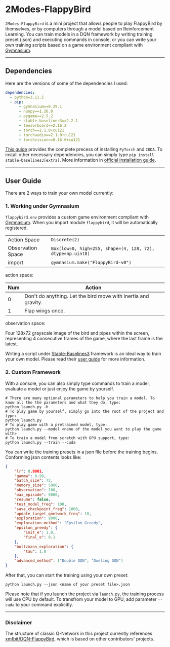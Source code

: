 # 2Modes-FlappyBird

`2Modes-FlappyBird` is a mini project that allows people to play FlappyBird by themselves, or by computers through a model based on Reinforcement Learning. You can train models in a DQN framework by writing training preset (json) and executing commands in console, or you can write your own training scripts based on a game environment compliant with [Gymnasium](https://gymnasium.farama.org/).

---

## Dependencies

Here are the versions of some of the dependencies I used:

```yaml
dependencies:
  - python=3.11.5
  - pip:
      - gymnasium==0.29.1
      - numpy==1.26.0
      - pygame==2.5.2
      - stable-baselines3==2.2.1
      - tensorboard==2.16.2
      - torch==2.1.0+cu121
      - torchaudio==2.1.0+cu121
      - torchvision==0.16.0+cu121
```

[This guide](https://blog.csdn.net/weixin_42634080/article/details/125360470) provides the complete precess of installing `PyTorch` and `CUDA`. To install other necessary dependencies, you can simply type `pip install stable-baselines3[extra]`. More information in [official installation guide](https://stable-baselines3.readthedocs.io/en/master/guide/install.html).

---

## User Guide

There are 2 ways to train your own model currently:

### 1. Working under Gymnasium

`flappybird.env` provides a custom game environment compliant with [Gymnasium](https://gymnasium.farama.org/). When you import module `flappybird`, it will be automatically registered.

|||
|---|---|
|Action Space|`Discrete(2)`|
|Observation Space|`Box(low=0, high=255, shape=(4, 128, 72), dtype=np.uint8)`|
|import|`gymnasium.make("FlappyBird-v0")`|

action space:

|Num|Action|
|---|---|
|0|Don't do anything. Let the bird move with inertia and gravity.|
|1|Flap wings once.|

observation space:

Four 128x72 grayscale image of the bird and pipes within the screen, representing 4 consecutive frames of the game, where the last frame is the latest.

Writing a script under [Stable-Baselines3](https://stable-baselines3.readthedocs.io/en/master/) framework is an ideal way to train your own model. Please read their [user guide]((https://stable-baselines3.readthedocs.io/en/master/)) for more information.

### 2. Custom Framework

With a console, you can also simply type commands to train a model, evaluate a model or just enjoy the game by yourself.

```shell
# There are many optional parameters to help you train a model. To know all the the parameters and what they do, type:
python launch.py -h
# To play game by yourself, simply go into the root of the project and type:
python launch.py
# To play game with a pretrained model, type:
python launch.py --model <name of the model you want to play the game with>
# To train a model from scratch with GPU support, type:
python launch.py --train --cuda
```

You can write the training presets in a json file before the training begins. Conforming json contents looks like:

```json
{
    "lr": 0.0001,
    "gamma": 0.99,
    "batch_size": 72,
    "memory_size": 5000,
    "observation": 100,
    "max_episode": 9000,
    "resume": false,
    "test_model_freq": 100,
    "save_checkpoint_freq": 1000,
    "update_target_qnetwork_freq": 10,
    "exploration": 9000,
    "exploration_method": "Epsilon Greedy",
    "epsilon_greedy": {
        "init_e": 1.0,
        "final_e": 0.1
    },
    "boltzmann_exploration": {
        "tau": 1.0
    },
    "advanced_method": ["Double DQN", "Dueling DQN"]
}
```

After that, you can start the training using your own preset:

```shell
python launch.py --json <name of your preset file>.json
```

Please note that if you launch the project via `launch.py`, the training process will use CPU by default. To transfrom your model to GPU, add parameter `--cuda` to your command explicitly.

---

### Disclaimer

The structure of classic Q-Network in this project currently references [xmfbit/DQN-FlappyBird](https://github.com/xmfbit/DQN-FlappyBird), which is based on other contributors' projects.
